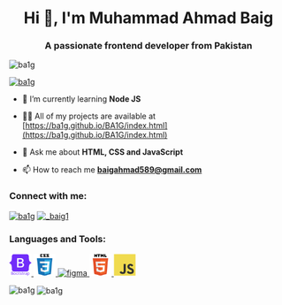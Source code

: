 <h1 align="center">Hi 👋, I'm Muhammad Ahmad Baig</h1>
<h3 align="center">A passionate frontend developer from Pakistan</h3>

<p align="left"> <img src="https://komarev.com/ghpvc/?username=ba1g&label=Profile%20views&color=0e75b6&style=flat" alt="ba1g" /> </p>

<p align="left"> <a href="https://github.com/ryo-ma/github-profile-trophy"><img src="https://github-profile-trophy.vercel.app/?username=ba1g" alt="ba1g" /></a> </p>

- 🌱 I’m currently learning **Node JS**

- 👨‍💻 All of my projects are available at [https://ba1g.github.io/BA1G/index.html](https://ba1g.github.io/BA1G/index.html)

- 💬 Ask me about **HTML, CSS and JavaScript**

- 📫 How to reach me **baigahmad589@gmail.com**

<h3 align="left">Connect with me:</h3>
<p align="left">
<a href="https://stackoverflow.com/users/muhammad-ahmad-baig" target="blank"><img align="center" src="https://raw.githubusercontent.com/rahuldkjain/github-profile-readme-generator/master/src/images/icons/Social/stack-overflow.svg" alt="ba1g" height="30" width="40" /></a>
<a href="https://instagram.com/_baig1" target="blank"><img align="center" src="https://raw.githubusercontent.com/rahuldkjain/github-profile-readme-generator/master/src/images/icons/Social/instagram.svg" alt="_baig1" height="30" width="40" /></a>
</p>

<h3 align="left">Languages and Tools:</h3>
<p align="left"> <a href="https://getbootstrap.com" target="_blank" rel="noreferrer"> <img src="https://raw.githubusercontent.com/devicons/devicon/master/icons/bootstrap/bootstrap-plain-wordmark.svg" alt="bootstrap" width="40" height="40"/> </a> <a href="https://www.w3schools.com/css/" target="_blank" rel="noreferrer"> <img src="https://raw.githubusercontent.com/devicons/devicon/master/icons/css3/css3-original-wordmark.svg" alt="css3" width="40" height="40"/> </a> <a href="https://www.figma.com/" target="_blank" rel="noreferrer"> <img src="https://www.vectorlogo.zone/logos/figma/figma-icon.svg" alt="figma" width="40" height="40"/> </a> <a href="https://www.w3.org/html/" target="_blank" rel="noreferrer"> <img src="https://raw.githubusercontent.com/devicons/devicon/master/icons/html5/html5-original-wordmark.svg" alt="html5" width="40" height="40"/> </a> <a href="https://developer.mozilla.org/en-US/docs/Web/JavaScript" target="_blank" rel="noreferrer"> <img src="https://raw.githubusercontent.com/devicons/devicon/master/icons/javascript/javascript-original.svg" alt="javascript" width="40" height="40"/> </a> </p>

<p><img align="left" src="https://github-readme-stats.vercel.app/api/top-langs?username=ba1g&show_icons=true&locale=en&layout=compact" alt="ba1g" /></p>

<p>&nbsp;<img align="center" src="https://github-readme-stats.vercel.app/api?username=ba1g&show_icons=true&locale=en" alt="ba1g" /></p>

